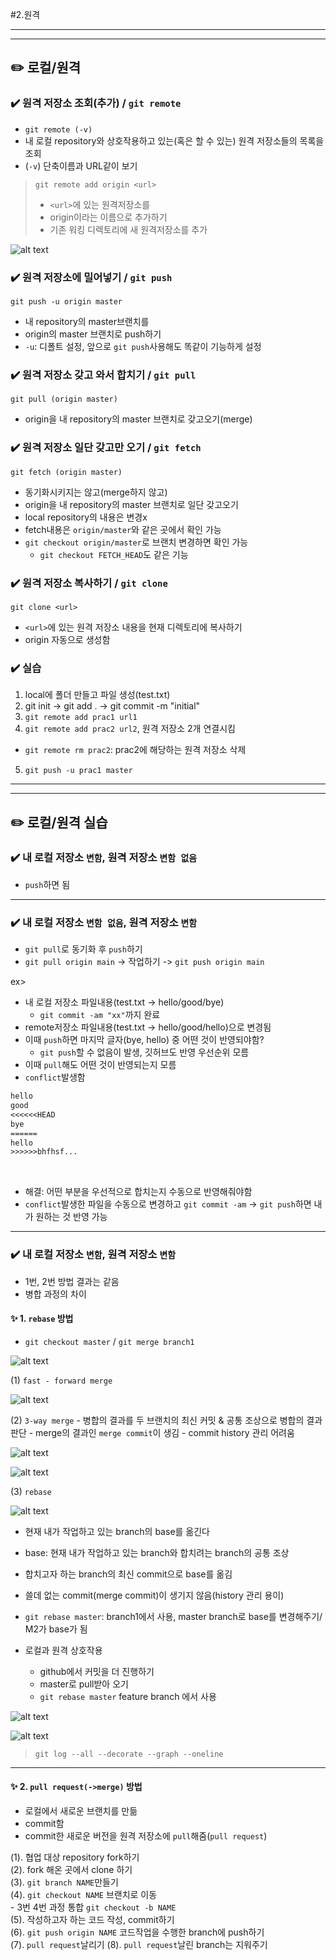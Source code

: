 #2.원격

---
---
## ✏️ 로컬/원격
### ✔️ 원격 저장소 조회(추가) / `git remote`

- `git remote (-v)`
- 내 로컬 repository와 상호작용하고 있는(혹은 할 수 있는) 원격 저장소들의 목록을 조회
- (`-v`) 단축이름과 URL같이 보기

> `git remote add origin <url>`
> - `<url>`에 있는 원격저장소를
> - origin이라는 이름으로 추가하기
> - 기존 워킹 디렉토리에 새 원격저장소를 추가

![alt text](image/image-8.png)

### ✔️ 원격 저장소에 밀어넣기 / `git push`

`git push -u origin master`
 - 내 repository의 master브랜치를
 - origin의 master 브랜치로 push하기
 - `-u`: 디폴트 설정, 앞으로 `git push`사용해도 똑같이 기능하게 설정


### ✔️ 원격 저장소 갖고 와서 합치기 / `git pull`



 `git pull (origin master)`
 - origin을 내 repository의 master 브랜치로 갖고오기(merge)


### ✔️ 원격 저장소 일단 갖고만 오기 / `git fetch`

 `git fetch (origin master)`
 - 동기화시키지는 않고(merge하지 않고)
 - origin을 내 repository의 master 브랜치로 일단 갖고오기
 - local repository의 내용은 변경x
 - fetch내용은 `origin/master`와 같은 곳에서 확인 가능
 - `git checkout origin/master`로 브랜치 변경하면 확인 가능
   - `git checkout FETCH_HEAD`도 같은 기능


### ✔️ 원격 저장소 복사하기 / `git clone`

 `git clone <url>`
 - `<url>`에 있는 원격 저장소 내용을 현재 디렉토리에 복사하기
 - origin 자동으로 생성함


### ✔️ 실습
1. local에 폴더 만들고 파일 생성(test.txt)
2. git init -> git add . -> git commit -m "initial"
3. `git remote add prac1 url1`
4. `git remote add prac2 url2`, 원격 저장소 2개 연결시킴

- `git remote rm prac2`: prac2에 해당하는 원격 저장소 삭제

5. `git push -u prac1 master`

 ---
 ---
## ✏️ 로컬/원격 실습
### ✔️ 내 로컬 저장소 `변함`, 원격 저장소 `변함 없음`

- `push`하면 됨


---
### ✔️ 내 로컬 저장소 `변함 없음`, 원격 저장소 `변함`

- `git pull`로 동기화 후 `push`하기
- `git pull origin main` -> 작업하기 -> `git push origin main`

ex>
- 내 로컬 저장소 파일내용(test.txt -> hello/good/bye)
   - `git commit -am "xx"`까지 완료
- remote저장소 파일내용(test.txt -> hello/good/hello)으로 변경됨
- 이때 `push`하면 마지막 글자(bye, hello) 중 어떤 것이 반영되야함?
   - `git push`할 수 없음이 발생, 깃허브도 반영 우선순위 모름
- 이때 `pull`해도 어떤 것이 반영되는지 모름
- `conflict`발생함
```txt
hello
good
<<<<<<HEAD
bye
======
hello
>>>>>>bhfhsf...
```
<br>

- 해결: 어떤 부분을 우선적으로 합치는지 수동으로 반영해줘야함
- `conflict`발생한 파일을 수동으로 변경하고 `git commit -am` -> `git push`하면 내가 원하는 것 반영 가능



---
### ✔️ 내 로컬 저장소 `변함`, 원격 저장소 `변함`

- 1번, 2번 방법 결과는 같음
- 병합 과정의 차이

#### ✨ 1. `rebase` 방법<br>
 - `git checkout master` / `git merge branch1`<br>

![alt text](image/image-9.png)

   (1) `fast - forward merge`

   ![alt text](image/image-10.png)

   (2) `3-way merge`
     - 병합의 결과를 두 브랜치의 최신 커밋 & 공통 조상으로 병합의 결과 판단
     - merge의 결과인 `merge commit`이 생김
     - commit history 관리 어려움

  ![alt text](image/image-11.png)

  ![alt text](image/image-12.png)

   (3) `rebase`


![alt text](image/image-14.png)

   - 현재 내가 작업하고 있는 branch의 base를 옮긴다
   - base: 현재 내가 작업하고 있는 branch와 합치려는 branch의 공통 조상
   - 합치고자 하는 branch의 최신 commit으로 base를 옮김
   - 쓸데 없는 commit(merge commit)이 생기지 않음(history 관리 용이)

   - `git rebase master`: branch1에서 사용, master branch로 base를 변경해주기/ M2가 base가 됨

- 로컬과 원격 상호작용
  - github에서 커밋을 더 진행하기
  - master로 pull받아 오기
  - `git rebase master` feature branch 에서 사용

![alt text](image/image-13.png)

![alt text](image/image-15.png)


> `git log --all --decorate --graph --oneline`

---
#### ✨ 2. `pull request(->merge)` 방법
   - 로컬에서 새로운 브랜치를 만듦
   - commit함
   - commit한 새로운 버전을 원격 저장소에 `pull`해줌(`pull request`)

  (1). 협업 대상 repository fork하기<br>
  (2). fork 해온 곳에서 clone 하기<br>
  (3). `git branch NAME`만들기<br>
  (4). `git checkout NAME` 브랜치로 이동<br>
    - 3번 4번 과정 통합 `git checkout -b NAME`<br>
  (5). 작성하고자 하는 코드 작성, commit하기<br>
  (6). `git push origin NAME` 코드작업을 수행한 branch에 push하기<br>
  (7). `pull request`날리기
  (8). `pull request`날린 branch는 지워주기




